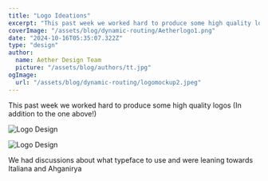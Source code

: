 ```yaml
---
title: "Logo Ideations"
excerpt: "This past week we worked hard to produce some high quality logos"
coverImage: "/assets/blog/dynamic-routing/Aetherlogo1.png"
date: "2024-10-16T05:35:07.322Z"
type: "design" 
author:
  name: Aether Design Team
  picture: "/assets/blog/authors/tt.jpg"
ogImage:
  url: "/assets/blog/dynamic-routing/logomockup2.jpeg"
---
```


This past week we worked hard to produce some high quality logos (In addition to the one above!)


![Logo Design](/assets/blog/dynamic-routing/Aetherlogo2.png)

![Logo Design](/assets/blog/dynamic-routing/Aetherlogo3.png)

We had discussions about what typeface to use and were leaning towards Italiana and Ahganirya
